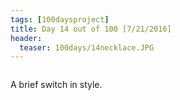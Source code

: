 ```yaml
---
tags: [100daysproject]
title: Day 14 out of 100 [7/21/2016]
header:
  teaser: 100days/14necklace.JPG
---
```


<img src="{{ site.url }}{{ site.baseurl }}/images/100days/14necklace.JPG" alt="">


A brief switch in style.


